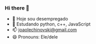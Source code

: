 ### Hi there 👋

- 🔭 Hoje sou desempregado
- 🌱 Estudando python, c++, JavaScript
- 📫 joaolechinovski@gmail.com
- 😄 Pronouns: Ele/dele
